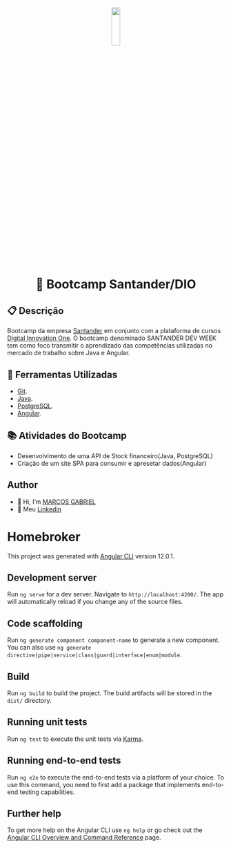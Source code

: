
<h1 align="center"><img width="20%" height="15%" src="https://www.oficinadanet.com.br/imagens/post/34384/capa-santander_x_1400x788.png"></h1>
<h1 align="center">📗 Bootcamp Santander/DIO </h1>

## 📋 Descrição

Bootcamp da empresa  [Santander](https://app.becas-santander.com/pt/program/search) em conjunto com a plataforma de cursos [Digital Innovation One](https://web.digitalinnovation.one/). O bootcamp denominado SANTANDER DEV WEEK tem como foco transmitir o aprendizado das competências utilizadas no mercado de trabalho sobre Java e Angular.

## 🔧 Ferramentas Utilizadas
- [Git](https://git-scm.com).
- [Java](https://www.java.com/pt-BR/).
- [PostgreSQL](https://www.postgresql.org).
- [Angular](https://angular.io).

## 📚 Atividades do Bootcamp
- Desenvolvimento de uma API de Stock financeiro(Java, PostgreSQL)
- Criação de um site SPA para consumir e apresetar dados(Angular)


## Author
- 👋 Hi, I’m [MARCOS GABRIEL](https://github.com/MarcGabr)
- 💼 Meu [Linkedin](https://br.linkedin.com/in/marcos-gabriel-pa13)


# Homebroker

This project was generated with [Angular CLI](https://github.com/angular/angular-cli) version 12.0.1.

## Development server

Run `ng serve` for a dev server. Navigate to `http://localhost:4200/`. The app will automatically reload if you change any of the source files.

## Code scaffolding

Run `ng generate component component-name` to generate a new component. You can also use `ng generate directive|pipe|service|class|guard|interface|enum|module`.

## Build

Run `ng build` to build the project. The build artifacts will be stored in the `dist/` directory.

## Running unit tests

Run `ng test` to execute the unit tests via [Karma](https://karma-runner.github.io).

## Running end-to-end tests

Run `ng e2e` to execute the end-to-end tests via a platform of your choice. To use this command, you need to first add a package that implements end-to-end testing capabilities.

## Further help

To get more help on the Angular CLI use `ng help` or go check out the [Angular CLI Overview and Command Reference](https://angular.io/cli) page.
